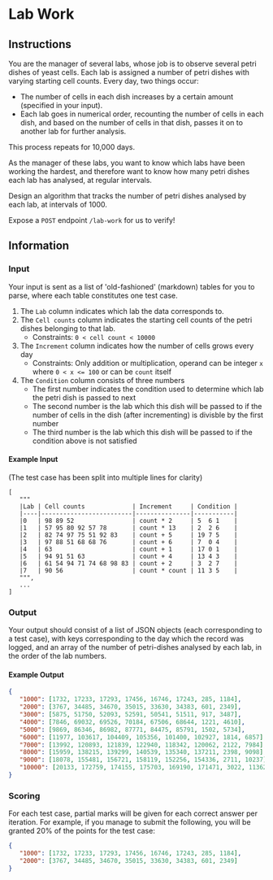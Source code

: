 # Lab Work

## Instructions

You are the manager of several labs, whose job is to observe several petri dishes of yeast cells. Each lab is assigned a number of petri dishes with varying starting cell counts. Every day, two things occur:

- The number of cells in each dish increases by a certain amount (specified in your input).
- Each lab goes in numerical order, recounting the number of cells in each dish, and based on the number of cells in that dish, passes it on to another lab for further analysis.

This process repeats for 10,000 days.

As the manager of these labs, you want to know which labs have been working the hardest, and therefore want to know how many petri dishes each lab has analysed, at regular intervals.

Design an algorithm that tracks the number of petri dishes analysed by each lab, at intervals of 1000.

Expose a `POST` endpoint `/lab-work` for us to verify!

## Information

### Input

Your input is sent as a list of 'old-fashioned' (markdown) tables for you to parse, where each table constitutes one test case.
1. The `Lab` column indicates which lab the data corresponds to.
2. The `Cell counts` column indicates the starting cell counts of the petri dishes belonging to that lab.
   - Constraints: `0 < cell count < 10000`
3. The `Increment` column indicates how the number of cells grows every day
   - Constraints: Only addition or multiplication, operand can be integer `x` where `0 < x <= 100` or can be `count` itself
4. The `Condition` column consists of three numbers
   - The first number indicates the condition used to determine which lab the petri dish is passed to next
   - The second number is the lab which this dish will be passed to if the number of cells in the dish (after incrementing) is divisble by the first number
   - The third number is the lab which this dish will be passed to if the condition above is not satisfied 

#### Example Input

(The test case has been split into multiple lines for clarity)

```
[
   """
   |Lab | Cell counts             | Increment     | Condition |
   |----|-------------------------|---------------|-----------|
   |0   | 98 89 52                | count * 2     | 5  6 1    |
   |1   | 57 95 80 92 57 78       | count * 13    | 2  2 6    |
   |2   | 82 74 97 75 51 92 83    | count + 5     | 19 7 5    |
   |3   | 97 88 51 68 68 76       | count + 6     | 7  0 4    |
   |4   | 63                      | count + 1     | 17 0 1    |
   |5   | 94 91 51 63             | count + 4     | 13 4 3    |
   |6   | 61 54 94 71 74 68 98 83 | count + 2     | 3  2 7    |
   |7   | 90 56                   | count * count | 11 3 5    |
   """,
   ...
]
```

### Output

Your output should consist of a list of JSON objects (each corresponding to a test case), with keys corresponding to the day which the record was logged, and an array of the number of petri-dishes analysed by each lab, in the order of the lab numbers.

#### Example Output

```json
{
   "1000": [1732, 17233, 17293, 17456, 16746, 17243, 285, 1184],
   "2000": [3767, 34485, 34670, 35015, 33630, 34383, 601, 2349],
   "3000": [5875, 51750, 52093, 52591, 50541, 51511, 917, 3487],
   "4000": [7846, 69032, 69526, 70184, 67506, 68644, 1221, 4610],
   "5000": [9869, 86346, 86982, 87771, 84475, 85791, 1502, 5734],
   "6000": [11977, 103617, 104409, 105356, 101400, 102927, 1814, 6857],
   "7000": [13992, 120893, 121839, 122940, 118342, 120062, 2122, 7984],
   "8000": [15959, 138215, 139299, 140539, 135340, 137211, 2398, 9098],
   "9000": [18078, 155481, 156721, 158119, 152256, 154336, 2711, 10237],
   "10000": [20133, 172759, 174155, 175703, 169190, 171471, 3022, 11362]
}
```

### Scoring

For each test case, partial marks will be given for each correct answer per iteration. For example, if you manage to submit the following, you will be granted 20% of the points for the test case:

```json
{
   "1000": [1732, 17233, 17293, 17456, 16746, 17243, 285, 1184],
   "2000": [3767, 34485, 34670, 35015, 33630, 34383, 601, 2349]
}
```